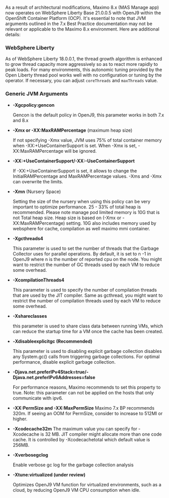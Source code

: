 As a result of architectural modifications, Maximo 8.x (MAS Manage app) now operates on WebSphere Liberty Base 21.0.0.5 with OpenJ9 within the OpenShift Container Platform (OCP). It's essential to note that JVM arguments outlined in the 7.x Best Practice documentation may not be relevant or applicable to the Maximo 8.x environment. Here are additional details:

### WebSphere Liberty

As of WebSphere Liberty 18.0.0.1, the thread growth algorithm is enhanced to grow thread capacity more aggressively so as to react more rapidly to peak loads. For many environments, this autonomic tuning provided by the Open Liberty thread pool works well with no configuration or tuning by the operator. If necessary, you can adjust `coreThreads` and `maxThreads` value. 

### Generic JVM Arguments

* **-Xgcpolicy:gencon**

    Gencon is the default policy in OpenJ9, this parameter works in both 7.x and 8.x

* **-Xmx or -XX:MaxRAMPercentage** (maximum heap size)
    
    If not specifying -Xmx value, JVM uses 75% of total container memory when -XX:+UseContainerSupport is set. When -Xmx is set, -XX:MaxRAMPercentage will be ignored. 
    
* **-XX:+UseContainerSupport/-XX:-UseContainerSupport** 
    
    If -XX:+UseContainerSupport is set, it allows to change the InitialRAMPercentage and MaxRAMPercentage values. -Xms and -Xmx can overwrite the limits.
    
* **-Xmn** (Nursery Space)
    
    Setting the size of the nursery when using this policy can be very important to optimize performance. 25 - 33% of total heap is recommended. Please note manage pod limited memory is 10G that is not Total heap size. Heap size is based on (-Xmx or -XX:MaxRAMPercentage) setting. 10G also includes memory used by websphere for cache, compilation as well maximo mmi container. 

* **-Xgcthreads4**
    
    This parameter is used to set the number of threads that the Garbage Collector uses for parallel operations. By default, it is set to n -1 in OpenJ9 where n is the number of reported cpu on the node. You might want to restrict the number of GC threads used by each VM to reduce some overhead. 

* **-XcompilationThreads4**
    
    This parameter is used to specify the number of compilation threads that are used by the JIT compiler. Same as gcthread, you might want to restrict the number of compilation threads used by each VM to reduce some overhead. 

* **-Xshareclasses**
    
    this parameter is used to share class data between running VMs, which can reduce the startup time for a VM once the cache has been created. 

* **‑Xdisableexplicitgc (Recommended)**
    
    This parameter is used to disabling explicit garbage collection disables any System.gc() calls from triggering garbage collections. For optimal performance, disable explicit garbage collection.

* **-Djava.net.preferIPv4Stack=true/-Djava.net.preferIPv6Addresses=false**
    
    For performance reasons, Maximo recommends to set this property to true. Note: this parameter can not be applied on the hosts that only communicate with ipv6. 

* **-XX:PermSize and -XX:MaxPermSize**
    Maximo 7.x BP recommends 320m. If seeing an OOM for PermSize, consider to increase to 512MI or higher. 

* **-Xcodecache32m**
    The maximum value you can specify for -Xcodecache is 32 MB. JIT compiler might allocate more than one code cache. It is controlled by -Xcodecachetotal which default value is 256MB. 

* **-Xverbosegclog**

    Enable verbose gc log for the garbage collection analysis

* **-Xtune:virtualized (under review)**
    
    Optimizes OpenJ9 VM function for virtualized environments, such as a cloud, by reducing OpenJ9 VM CPU consumption when idle.